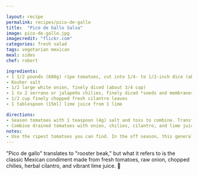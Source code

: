 ```yaml
---

layout: recipe
permalink: recipes/pico-de-gallo
title:  "Pico de Gallo Salsa"
image: pico-de-gallo.jpg
imagecredit: "flickr.com"
categories: fresh salad
tags: vegetarian mexican
meal: sides
chef: robert

ingredients:
- 1 1/2 pounds (680g) ripe tomatoes, cut into 1/4- to 1/2-inch dice (about 3 cups) *see note*
- Kosher salt
- 1/2 large white onion, finely diced (about 3/4 cup)
- 1 to 2 serrano or jalapeño chilies, finely diced *seeds and membranes removed for a milder salsa*
- 1/2 cup finely chopped fresh cilantro leaves
- 1 tablespoon (15ml) lime juice from 1 lime

directions:
- Season tomatoes with 1 teaspoon (4g) salt and toss to combine. Transfer to a fine-mesh strainer or colander set in a bowl and allow to drain for 20 to 30 minutes. Discard liquid.
- Combine drained tomatoes with onion, chilies, cilantro, and lime juice. Toss to combine and season to taste with salt. Pico de gallo can be stored for up to 3 days in a sealed container in the refrigerator.
notes: 
- Use the ripest tomatoes you can find. In the off season, this generally means smaller plum, Roma, or cherry tomatoes.
---
```


"Pico de gallo" translates to "rooster beak," but what it refers to is the classic Mexican condiment made from fresh tomatoes, raw onion, chopped chilies, herbal cilantro, and vibrant lime juice. 🔪